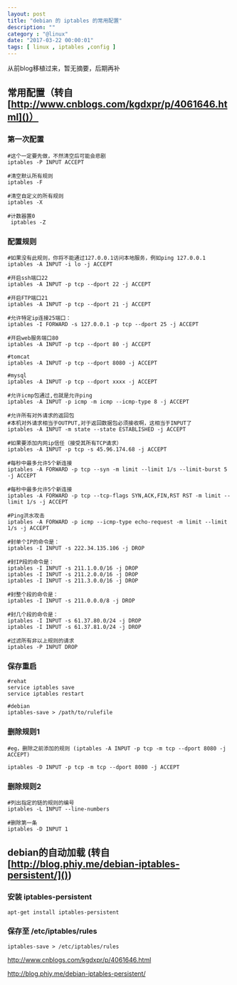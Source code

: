 ```yaml
---
layout: post
title: "debian 的 iptables 的常用配置"
description: ""
category : "@linux"
date: "2017-03-22 00:00:01"
tags: [ linux , iptables ,config ]
---
```

从前blog移植过来，暂无摘要，后期再补
<!-- more -->  


## 常用配置（转自 [http://www.cnblogs.com/kgdxpr/p/4061646.html]()）
### 第一次配置

    #这个一定要先做，不然清空后可能会悲剧
    iptables -P INPUT ACCEPT
    
    #清空默认所有规则
    iptables -F
    
    #清空自定义的所有规则
    iptables -X
    
    #计数器置0
     iptables -Z

### 配置规则

    #如果没有此规则，你将不能通过127.0.0.1访问本地服务，例如ping 127.0.0.1
    iptables -A INPUT -i lo -j ACCEPT

    #开启ssh端口22
    iptables -A INPUT -p tcp --dport 22 -j ACCEPT

    #开启FTP端口21
    iptables -A INPUT -p tcp --dport 21 -j ACCEPT
    
    #允许特定ip连接25端口：
    iptables -I FORWARD -s 127.0.0.1 -p tcp --dport 25 -j ACCEPT

    #开启web服务端口80
    iptables -A INPUT -p tcp --dport 80 -j ACCEPT

    #tomcat
    iptables -A INPUT -p tcp --dport 8080 -j ACCEPT

    #mysql
    iptables -A INPUT -p tcp --dport xxxx -j ACCEPT

    #允许icmp包通过,也就是允许ping
    iptables -A INPUT -p icmp -m icmp --icmp-type 8 -j ACCEPT

    #允许所有对外请求的返回包
    #本机对外请求相当于OUTPUT,对于返回数据包必须接收啊，这相当于INPUT了
    iptables -A INPUT -m state --state ESTABLISHED -j ACCEPT

    #如果要添加内网ip信任（接受其所有TCP请求）
    iptables -A INPUT -p tcp -s 45.96.174.68 -j ACCEPT

    #每秒中最多允许5个新连接
    iptables -A FORWARD -p tcp --syn -m limit --limit 1/s --limit-burst 5 -j ACCEPT

    #每秒中最多允许5个新连接
    iptables -A FORWARD -p tcp --tcp-flags SYN,ACK,FIN,RST RST -m limit --limit 1/s -j ACCEPT

    #Ping洪水攻击
    iptables -A FORWARD -p icmp --icmp-type echo-request -m limit --limit 1/s -j ACCEPT

    #封单个IP的命令是：
    iptables -I INPUT -s 222.34.135.106 -j DROP

    #封IP段的命令是：
    iptables -I INPUT -s 211.1.0.0/16 -j DROP
    iptables -I INPUT -s 211.2.0.0/16 -j DROP
    iptables -I INPUT -s 211.3.0.0/16 -j DROP

    #封整个段的命令是：
    iptables -I INPUT -s 211.0.0.0/8 -j DROP

    #封几个段的命令是：
    iptables -I INPUT -s 61.37.80.0/24 -j DROP
    iptables -I INPUT -s 61.37.81.0/24 -j DROP

    #过滤所有非以上规则的请求
    iptables -P INPUT DROP

###  保存重启

    #rehat
    service iptables save
    service iptables restart

    #debian
    iptables-save > /path/to/rulefile

###  删除规则1

    #eg，删除之前添加的规则 (iptables -A INPUT -p tcp -m tcp --dport 8080 -j ACCEPT)

    iptables -D INPUT -p tcp -m tcp --dport 8080 -j ACCEPT

### 删除规则2

    #列出指定的链的规则的编号
    iptables -L INPUT --line-numbers

    #删除第一条
    iptables -D INPUT 1

## debian的自动加载 (转自 [http://blog.phiy.me/debian-iptables-persistent/]())

### 安装 iptables-persistent

    apt-get install iptables-persistent

### 保存至 /etc/iptables/rules

    iptables-save > /etc/iptables/rules


http://www.cnblogs.com/kgdxpr/p/4061646.html

http://blog.phiy.me/debian-iptables-persistent/